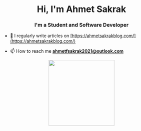 <h1 align="center">Hi, I'm Ahmet Sakrak</h1>
<h3 align="center">I'm a Student and Software Developer</h3>

- 📝 I regularly write articles on [https://ahmetsakrakblog.com/](https://ahmetsakrakblog.com/)

- 📫 How to reach me **ahmetfsakrak2021@outlook.com**


<p align="center">
  <img width="210" height="210" src="https://user-images.githubusercontent.com/66999194/133887953-18349675-2125-45e3-a983-206441369fa6.png">
</p>
